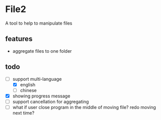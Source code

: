 # File2

A tool to help to manipulate files

## features

* aggregate files to one folder

## todo

* [ ] support multi-language
  * [x] english
  * [ ] chinese
* [x] showing progress message
* [ ] support cancellation for aggregating
* [ ] what if user close program in the middle of moving file? redo moving next time?
